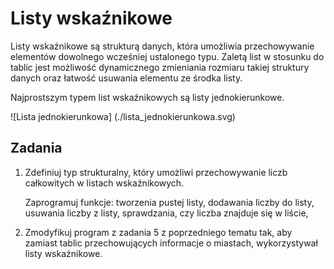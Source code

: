 Listy wskaźnikowe
=========================

Listy wskaźnikowe są strukturą danych,
która umożliwia przechowywanie elementów
dowolnego wcześniej ustalonego typu.
Zaletą list w stosunku do tablic
jest możliwość dynamicznego zmieniania
rozmiaru takiej struktury danych
oraz łatwość usuwania elementu ze środka listy.

Najprostszym typem list wskaźnikowych
są listy jednokierunkowe.

![Lista jednokierunkowa]
(./lista_jednokierunkowa.svg)

Zadania
-------------------------

1.  Zdefiniuj typ strukturalny,
    który umożliwi przechowywanie
    liczb całkowitych w listach wskaźnikowych.

    Zaprogramuj funkcje: tworzenia pustej
    listy, dodawania liczby do listy,
    usuwania liczby z listy,
    sprawdzania, czy liczba znajduje się w liście,

2.  Zmodyfikuj program z zadania 5
    z poprzedniego tematu tak,
    aby zamiast tablic przechowujących
    informacje o miastach,
    wykorzystywał listy wskaźnikowe.
